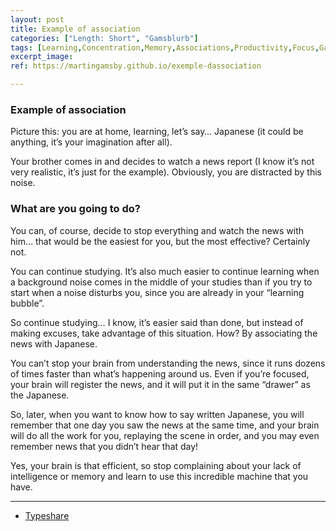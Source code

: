 ```yaml
---
layout: post
title: Example of association
categories: ["Length: Short", "Gamsblurb"]
tags: [Learning,Concentration,Memory,Associations,Productivity,Focus,Gamsblog,Gamsblurb]
excerpt_image: 
ref: https://martingamsby.github.io/exemple-dassociation

---
```


### **Example of association**

Picture this: you are at home, learning, let’s say… Japanese (it could be anything, it’s your imagination after all).

Your brother comes in and decides to watch a news report (I know it’s not very realistic, it’s just for the example). Obviously, you are distracted by this noise.

### What are you going to do?

You can, of course, decide to stop everything and watch the news with him… that would be the easiest for you, but the most effective? Certainly not.

You can continue studying. It’s also much easier to continue learning when a background noise comes in the middle of your studies than if you try to start when a noise disturbs you, since you are already in your “learning bubble”.

So continue studying… I know, it’s easier said than done, but instead of making excuses, take advantage of this situation. How? By associating the news with Japanese.

You can’t stop your brain from understanding the news, since it runs dozens of times faster than what’s happening around us. Even if you’re focused, your brain will register the news, and it will put it in the same “drawer” as the Japanese.

So, later, when you want to know how to say written Japanese, you will remember that one day you saw the news at the same time, and your brain will do all the work for you, replaying the scene in order, and you may even remember news that you didn’t hear that day!

Yes, your brain is that efficient, so stop complaining about your lack of intelligence or memory and learn to use this incredible machine that you have.

---

- [Typeshare](https://typeshare.co/martingamsby/posts/cm2zgnnow000tl40ct8emk6go)

